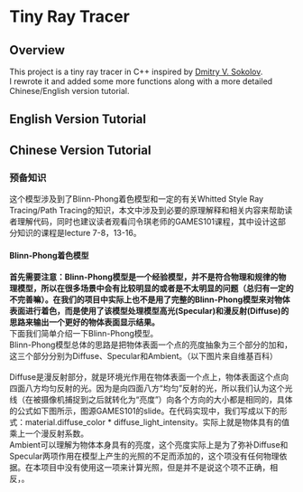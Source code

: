 # Tiny Ray Tracer
## Overview
This project is a tiny ray tracer in C++ inspired by [Dmitry V. Sokolov](https://github.com/ssloy).<br>
I rewrote it and added some more functions along with a more detailed Chinese/English version tutorial.
## English Version Tutorial
## Chinese Version Tutorial
### 预备知识
这个模型涉及到了Blinn-Phong着色模型和一定的有关Whitted Style Ray Tracing/Path Tracing的知识，本文中涉及到必要的原理解释和相关内容来帮助读者理解代码，同时也建议读者观看闫令琪老师的GAMES101课程，其中设计这部分知识的课程是lecture 7-8，13-16。
#### Blinn-Phong着色模型
**首先需要注意：Blinn-Phong模型是一个经验模型，并不是符合物理和规律的物理模型，所以在很多场景中会有比较明显的或者是不太明显的问题（总归有一定的不完善嘛）。在我们的项目中实际上也不是用了完整的Blinn-Phong模型来对物体表面进行着色，而是使用了该模型处理模型高光(Specular)和漫反射(Diffuse)的思路来输出一个更好的物体表面显示结果。**<br>
下面我们简单介绍一下Blinn-Phong模型。<br>
Blinn-Phong模型总体的思路是把物体表面一个点的亮度抽象为三个部分的加和，这三个部分分别为Diffuse、Specular和Ambient。（以下图片来自维基百科）<br>
<br>
Diffuse是漫反射部分，就是环境光作用在物体表面一个点上，物体表面这个点向四面八方均匀反射的光。因为是向四面八方“均匀”反射的光，所以我们认为这个光线（在被摄像机捕捉到之后就转化为“亮度”）向各个方向的大小都是相同的，具体的公式如下图所示，图源GAMES101的slide。在代码实现中，我们写成以下的形式：material.diffuse_color * diffuse_light_intensity。实际上就是物体具有的值乘上一个漫反射系数。
<br>
Ambient可以理解为物体本身具有的亮度，这个亮度实际上是为了弥补Diffuse和Specular两项作用在模型上产生的光照的不足而添加的，这个项没有任何物理依据。在本项目中没有使用这一项来计算光照，但是并不是说这个项不正确，相反，。
